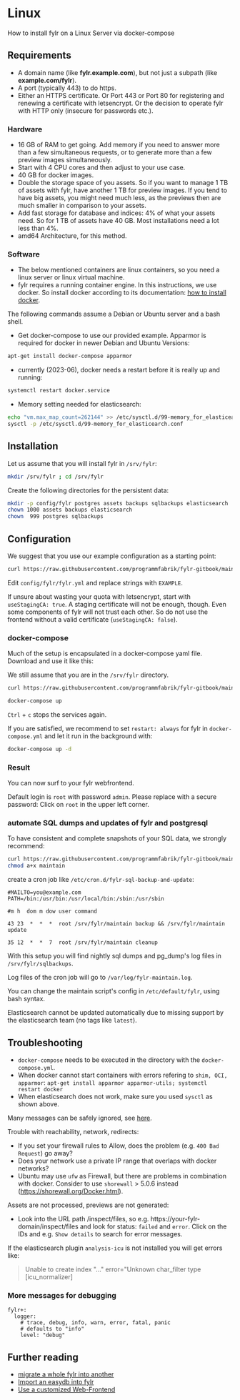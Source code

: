 # Linux

How to install fylr on a Linux Server via docker-compose

## Requirements

* A domain name (like **fylr.example.com**), but not just a subpath (like **example.com/fylr**).
* A port (typically 443) to do https.
* Either an HTTPS certificate. Or Port 443 or Port 80 for registering and renewing a certificate with letsencrypt. Or the decision to operate fylr with HTTP only (insecure for passwords etc.).

### Hardware

* 16 GB of RAM to get going. Add memory if you need to answer more than a few simultaneous requests, or to generate more than a few preview images simultaneously.
* Start with 4 CPU cores and then adjust to your use case.
* 40 GB for docker images.
* Double the storage space of you assets. So if you want to manage 1 TB of assets with fylr, have another 1 TB for preview images. If you tend to have big assets, you might need much less, as the previews then are much smaller in comparison to your assets.
* Add fast storage for database and indices: 4% of what your assets need. So for 1 TB of assets have 40 GB. Most installations need a lot less than 4%.
* amd64 Architecture, for this method.

### Software

* The below mentioned containers are linux containers, so you need a linux server or linux virtual machine.
* fylr requires a running container engine. In this instructions, we use docker. So install docker according to its documentation: [how to install docker](https://docs.docker.com/engine/install/#server).

The following commands assume a Debian or Ubuntu server and a bash shell.

* Get docker-compose to use our provided example. Apparmor is required for docker in newer Debian and Ubuntu Versions:

```bash
apt-get install docker-compose apparmor
```

* currently (2023-06), docker needs a restart before it is really up and running:

```bash
systemctl restart docker.service
```

* Memory setting needed for elasticsearch:

```bash
echo "vm.max_map_count=262144" >> /etc/sysctl.d/99-memory_for_elasticearch.conf
sysctl -p /etc/sysctl.d/99-memory_for_elasticearch.conf
```

## Installation

Let us assume that you will install fylr in `/srv/fylr`:

```bash
mkdir /srv/fylr ; cd /srv/fylr
```

Create the following directories for the persistent data:

```bash
mkdir -p config/fylr postgres assets backups sqlbackups elasticsearch
chown 1000 assets backups elasticsearch
chown  999 postgres sqlbackups
```

## Configuration

We suggest that you use our example configuration as a starting point:

```bash
curl https://raw.githubusercontent.com/programmfabrik/fylr-gitbook/main/_assets/fylr.yml -o config/fylr/fylr.yml
```

Edit `config/fylr/fylr.yml` and replace strings with `EXAMPLE`.

If unsure about wasting your quota with letsencrypt, start with `useStagingCA: true`. A staging certificate will not be enough, though. Even some components of fylr will not trust each other. So do not use the frontend without a valid certificate (`useStagingCA: false`).

### docker-compose

Much of the setup is encapsulated in a docker-compose yaml file. Download and use it like this:

We still assume that you are in the `/srv/fylr` directory.

```bash
curl https://raw.githubusercontent.com/programmfabrik/fylr-gitbook/main/_assets/docker-compose.yml -o docker-compose.yml

docker-compose up
```

`Ctrl` + `c` stops the services again.

If you are satisfied, we recommend to set `restart: always` for fylr in `docker-compose.yml` and let it run in the background with:

```bash
docker-compose up -d
```

### Result

You can now surf to your fylr webfrontend.

Default login is `root` with password `admin`. Please replace with a secure password: Click on `root` in the upper left corner.

### automate SQL dumps and updates of fylr and postgresql

To have consistent and complete snapshots of your SQL data, we strongly recommend:

```bash
curl https://raw.githubusercontent.com/programmfabrik/fylr-gitbook/main/_assets/maintain -o maintain
chmod a+x maintain
```

create a cron job like `/etc/cron.d/fylr-sql-backup-and-update`:

```
#MAILTO=you@example.com
PATH=/bin:/usr/bin:/usr/local/bin:/sbin:/usr/sbin

#m h  dom m dow user command

43 23  *  *  *  root /srv/fylr/maintain backup && /srv/fylr/maintain update

35 12  *  *  7  root /srv/fylr/maintain cleanup
```

With this setup you will find nightly sql dumps and pg\_dump's log files in `/srv/fylr/sqlbackups`.

Log files of the cron job will go to `/var/log/fylr-maintain.log`.

You can change the maintain script's config in `/etc/default/fylr`, using bash syntax.

Elasticsearch cannot be updated automatically due to missing support by the elasticsearch team (no tags like `latest`).

## Troubleshooting

* `docker-compose` needs to be executed in the directory with the `docker-compose.yml`.
* When docker cannot start containers with errors refering to `shim, OCI, apparmor`: `apt-get install apparmor apparmor-utils; systemctl restart docker`
* When elasticsearch does not work, make sure you used `sysctl` as shown above.

Many messages can be safely ignored, see [here](log-messages-that-can-be-ignored.md).



Trouble with reachability, network, redirects:

* If you set your firewall rules to Allow, does the problem (e.g. `400 Bad Request`) go away?
* Does your network use a private IP range that overlaps with docker networks?
* Ubuntu may use `ufw` as Firewall, but there are problems in combination with docker. Consider to use `shorewall` > 5.0.6 instead (https://shorewall.org/Docker.html).

Assets are not processed, previews are not generated:

* Look into the URL path /inspect/files, so e.g. https://your-fylr-domain/inspect/files and look for status: `failed` and `error`. Click on the IDs and e.g. `Show details` to search for error messages.

If the elasticsearch plugin `analysis-icu` is not installed you will get errors like:

> Unable to create index "..." error="Unknown char\_filter type \[icu\_normalizer]

### More messages for debugging

```
fylr+:
  logger:
    # trace, debug, info, warn, error, fatal, panic
    # defaults to "info"
    level: "debug"
```

## Further reading

* [migrate a whole fylr into another](https://github.com/programmfabrik/fylr-install/blob/main/docker/further-reading/migrate-fylr-2-fylr.md)
* [Import an easydb into fylr](https://github.com/programmfabrik/fylr-install/blob/main/customization/restore-easydb5.md)
* [Use a customized Web-Frontend](https://github.com/programmfabrik/fylr-install/blob/main/customization/webfrontend.md)

